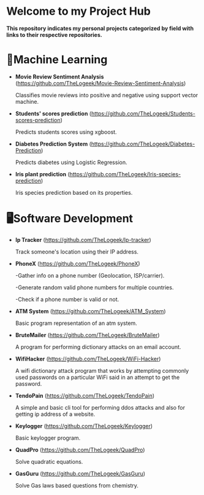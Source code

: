 # Welcome to my Project Hub

**This repository indicates my personal projects categorized by field with links to their respective repositories.**

# 🧠Machine Learning

- **Movie Review Sentiment Analysis**
(https://github.com/TheLogeek/Movie-Review-Sentiment-Analysis)

  Classifies movie reviews into positive and negative using support vector machine.

- **Students' scores prediction** (https://github.com/TheLogeek/Students-scores-prediction)

  Predicts students scores using xgboost.


- **Diabetes Prediction System** (https://github.com/TheLogeek/Diabetes-Prediction)

   Predicts diabetes using Logistic Regression.

- **Iris plant prediction**
(https://github.com/TheLogeek/Iris-species-prediction)
  
   Iris species prediction based on its properties.

# 🖥️Software Development

- **Ip Tracker** (https://github.com/TheLogeek/Ip-tracker)

  Track someone's location using their IP address.

- **PhoneX** (https://github.com/TheLogeek/PhoneX)

  -Gather info on a phone number (Geolocation, ISP/carrier).

  -Generate random valid phone numbers for multiple countries.
   
  -Check if a phone number is valid or not.

- **ATM System**
(https://github.com/TheLogeek/ATM_System)

  Basic program representation of an atm system.

- **BruteMailer** (https://github.com/TheLogeek/BruteMailer)
  
   A program for performing dictionary attacks on an email account.

- **WifiHacker** (https://github.com/TheLogeek/WiFi-Hacker)

   A wifi dictionary attack program that works by attempting commonly used passwords on a particular WiFi said in an attempt to get the password.

- **TendoPain** (https://github.com/TheLogeek/TendoPain)

   A simple and basic cli tool for performing ddos attacks and also for getting ip address of a website.

- **Keylogger** (https://github.com/TheLogeek/Keylogger)

   Basic keylogger program.

- **QuadPro** (https://github.com/TheLogeek/QuadPro)

   Solve quadratic equations.

- **GasGuru** (https://github.com/TheLogeek/GasGuru)

   Solve Gas laws based questions from chemistry.